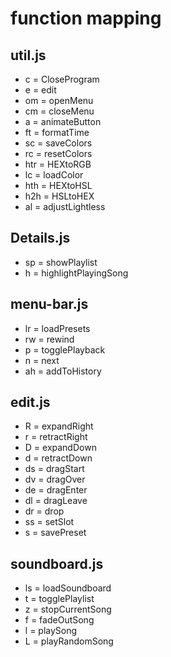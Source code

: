 # function mapping

## util.js

- c = CloseProgram
- e = edit
- om = openMenu
- cm = closeMenu
- a = animateButton
- ft = formatTime
- sc = saveColors
- rc = resetColors
- htr = HEXtoRGB
- lc = loadColor
- hth = HEXtoHSL
- h2h = HSLtoHEX
- al = adjustLightless

## Details.js

- sp = showPlaylist
- h = highlightPlayingSong

## menu-bar.js

- lr = loadPresets
- rw = rewind
- p = togglePlayback
- n = next
- ah = addToHistory

## edit.js

- R = expandRight
- r = retractRight
- D = expandDown
- d = retractDown
- ds = dragStart
- dv = dragOver
- de = dragEnter
- dl = dragLeave
- dr = drop
- ss = setSlot
- s = savePreset

## soundboard.js

- ls = loadSoundboard
- t = togglePlaylist
- z = stopCurrentSong
- f = fadeOutSong
- l = playSong
- L = playRandomSong